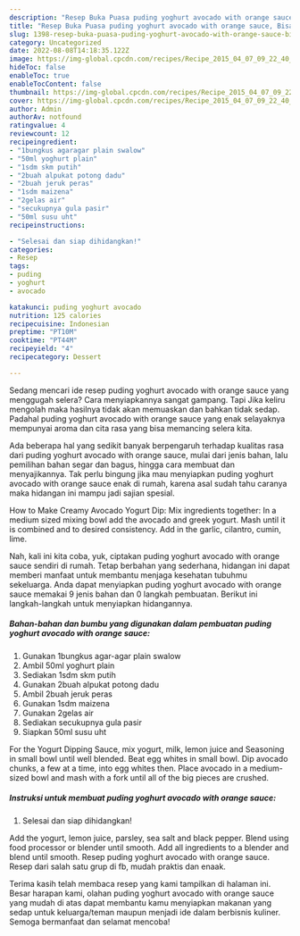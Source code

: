 ```yaml
---
description: "Resep Buka Puasa puding yoghurt avocado with orange sauce, Bisa Manjain Lidah"
title: "Resep Buka Puasa puding yoghurt avocado with orange sauce, Bisa Manjain Lidah"
slug: 1398-resep-buka-puasa-puding-yoghurt-avocado-with-orange-sauce-bisa-manjain-lidah
category: Uncategorized
date: 2022-08-08T14:18:35.122Z
image: https://img-global.cpcdn.com/recipes/Recipe_2015_04_07_09_22_40_360_daa7cc27264dcbb99b83/680x482cq70/puding-yoghurt-avocado-with-orange-sauce-foto-resep-utama.jpg
hideToc: false
enableToc: true
enableTocContent: false
thumbnail: https://img-global.cpcdn.com/recipes/Recipe_2015_04_07_09_22_40_360_daa7cc27264dcbb99b83/680x482cq70/puding-yoghurt-avocado-with-orange-sauce-foto-resep-utama.jpg
cover: https://img-global.cpcdn.com/recipes/Recipe_2015_04_07_09_22_40_360_daa7cc27264dcbb99b83/680x482cq70/puding-yoghurt-avocado-with-orange-sauce-foto-resep-utama.jpg
author: Admin
authorAv: notfound
ratingvalue: 4
reviewcount: 12
recipeingredient:
- "1bungkus agaragar plain swalow"
- "50ml yoghurt plain"
- "1sdm skm putih"
- "2buah alpukat potong dadu"
- "2buah jeruk peras"
- "1sdm maizena"
- "2gelas air"
- "secukupnya gula pasir"
- "50ml susu uht"
recipeinstructions:

- "Selesai dan siap dihidangkan!"
categories:
- Resep
tags:
- puding
- yoghurt
- avocado

katakunci: puding yoghurt avocado 
nutrition: 125 calories
recipecuisine: Indonesian
preptime: "PT10M"
cooktime: "PT44M"
recipeyield: "4"
recipecategory: Dessert

---
```



Sedang mencari ide resep puding yoghurt avocado with orange sauce yang menggugah selera? Cara menyiapkannya sangat gampang. Tapi Jika keliru mengolah maka hasilnya tidak akan memuaskan dan bahkan tidak sedap. Padahal puding yoghurt avocado with orange sauce yang enak selayaknya mempunyai aroma dan cita rasa yang bisa memancing selera kita.


Ada beberapa hal yang sedikit banyak berpengaruh terhadap kualitas rasa dari puding yoghurt avocado with orange sauce, mulai dari jenis bahan, lalu pemilihan bahan segar dan bagus, hingga cara membuat dan menyajikannya. Tak perlu bingung jika mau menyiapkan puding yoghurt avocado with orange sauce enak di rumah, karena asal sudah tahu caranya maka hidangan ini mampu jadi sajian spesial.

How to Make Creamy Avocado Yogurt Dip: Mix ingredients together: In a medium sized mixing bowl add the avocado and greek yogurt. Mash until it is combined and to desired consistency. Add in the garlic, cilantro, cumin, lime.


Nah, kali ini kita coba, yuk, ciptakan puding yoghurt avocado with orange sauce sendiri di rumah. Tetap berbahan yang sederhana, hidangan ini dapat memberi manfaat untuk membantu menjaga kesehatan tubuhmu sekeluarga. Anda dapat menyiapkan puding yoghurt avocado with orange sauce memakai 9 jenis bahan dan 0 langkah pembuatan. Berikut ini langkah-langkah untuk menyiapkan hidangannya.

<!--inarticleads1-->

##### Bahan-bahan dan bumbu yang digunakan dalam pembuatan puding yoghurt avocado with orange sauce:

1. Gunakan 1bungkus agar-agar plain swalow
1. Ambil 50ml yoghurt plain
1. Sediakan 1sdm skm putih
1. Gunakan 2buah alpukat potong dadu
1. Ambil 2buah jeruk peras
1. Gunakan 1sdm maizena
1. Gunakan 2gelas air
1. Sediakan secukupnya gula pasir
1. Siapkan 50ml susu uht


For the Yogurt Dipping Sauce, mix yogurt, milk, lemon juice and Seasoning in small bowl until well blended. Beat egg whites in small bowl. Dip avocado chunks, a few at a time, into egg whites then. Place avocado in a medium-sized bowl and mash with a fork until all of the big pieces are crushed. 

<!--inarticleads2-->

##### Instruksi untuk membuat puding yoghurt avocado with orange sauce:


1. Selesai dan siap dihidangkan!

Add the yogurt, lemon juice, parsley, sea salt and black pepper. Blend using food processor or blender until smooth. Add all ingredients to a blender and blend until smooth. Resep puding yoghurt avocado with orange sauce. Resep dari salah satu grup di fb, mudah praktis dan enaak. 

Terima kasih telah membaca resep yang kami tampilkan di halaman ini. Besar harapan kami, olahan puding yoghurt avocado with orange sauce yang mudah di atas dapat membantu kamu menyiapkan makanan yang sedap untuk keluarga/teman maupun menjadi ide dalam berbisnis kuliner. Semoga bermanfaat dan selamat mencoba!
